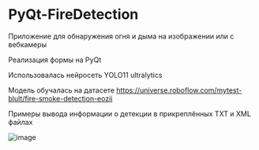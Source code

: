 # PyQt-FireDetection

Приложение для обнаружения огня и дыма на изображении или с вебкамеры






Реализация формы на PyQt


Использовалась нейросеть YOLO11 ultralytics


Модель обучалась на датасете https://universe.roboflow.com/mytest-blult/fire-smoke-detection-eozii





Примеры вывода информации о детекции в прикреплённых TXT и XML файлах


![image](https://github.com/user-attachments/assets/2668fc01-c026-4db4-8567-d7606ca4c0fe)


